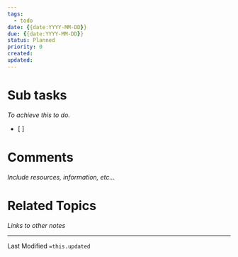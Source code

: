 ```yaml
---
tags: 
  - todo
date: {{date:YYYY-MM-DD}}
due: {{date:YYYY-MM-DD}}
status: Planned
priority: 0
created: 
updated: 
---
```


# Sub tasks
_To achieve this to do._
- [ ] 

# Comments
_Include resources, information, etc..._

# Related Topics
_Links to other notes_

___
Last Modified `=this.updated`